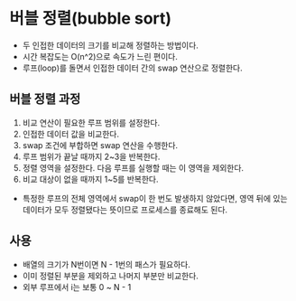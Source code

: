 # 버블 정렬(bubble sort)
- 두 인접한 데이터의 크기를 비교해 정렬하는 방법이다.
- 시간 복잡도는 O(n^2)으로 속도가 느린 편이다.
- 루프(loop)를 돌면서 인접한 데이터 간의 swap 연산으로 정렬한다.

## 버블 정렬 과정
1. 비교 연산이 필요한 루프 범위를 설정한다.
2. 인접한 데이터 값을 비교한다.
3. swap 조건에 부합하면 swap 연산을 수행한다.
4. 루프 범위가 끝날 때까지 2~3을 반복한다.
5. 정렬 영역을 설정한다. 다음 루프를 실행할 때는 이 영역을 제외한다.
6. 비교 대상이 없을 때까지 1~5를 반복한다.
- 특정한 루프의 전체 영역에서 swap이 한 번도 발생하지 않았다면, 영역 뒤에 있는 데이터가 모두 정렬됐다는 뜻이므로 프로세스를 종료해도 된다.

## 사용
- 배열의 크기가 N번이면 N - 1번의 패스가 필요하다.
- 이미 정렬된 부분을 제외하고 나머지 부분만 비교한다.
- 외부 루프에서 i는 보통 0 ~ N - 1 